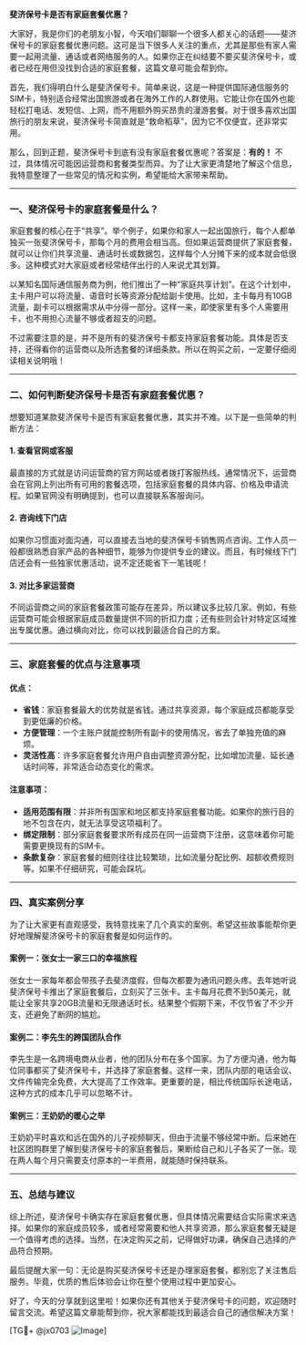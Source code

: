 **斐济保号卡是否有家庭套餐优惠？**

大家好，我是你们的老朋友小智，今天咱们聊聊一个很多人都关心的话题——斐济保号卡的家庭套餐优惠问题。这可是当下很多人关注的重点，尤其是那些有家人需要一起用流量、通话或者网络服务的人。如果你正在纠结要不要买斐济保号卡，或者已经在用但没找到合适的家庭套餐，这篇文章可能会帮到你。

首先，我们得明白什么是斐济保号卡。简单来说，这是一种提供国际通信服务的SIM卡，特别适合经常出国旅游或者在海外工作的人群使用。它能让你在国外也能轻松打电话、发短信、上网，而不用额外购买昂贵的漫游套餐。对于很多喜欢出国旅行的朋友来说，斐济保号卡简直就是“救命稻草”，因为它不仅便宜，还非常实用。

那么，回到正题，斐济保号卡到底有没有家庭套餐优惠呢？答案是：**有的！** 不过，具体情况可能因运营商和套餐类型而异。为了让大家更清楚地了解这个信息，我特意整理了一些常见的情况和实例，希望能给大家带来帮助。

---

### **一、斐济保号卡的家庭套餐是什么？**

家庭套餐的核心在于“共享”。举个例子，如果你和家人一起出国旅行，每个人都单独买一张斐济保号卡，那每个月的费用会相当高。但如果运营商提供了家庭套餐，就可以让你们共享流量、通话时长或数据包，这样每个人分摊下来的成本就会低很多。这种模式对大家庭或者经常结伴出行的人来说尤其划算。

以某知名国际通信服务商为例，他们推出了一种“家庭共享计划”。在这个计划中，主卡用户可以将流量、语音时长等资源分配给副卡使用。比如，主卡每月有10GB流量，副卡可以根据需求从中分得一部分。这样一来，即使家里有多个人需要用卡，也不用担心流量不够或者超支的问题。

不过需要注意的是，并不是所有的斐济保号卡都支持家庭套餐功能。具体是否支持，还得看你的运营商以及所选套餐的详细条款。所以在购买之前，一定要仔细阅读相关说明哦！

---

### **二、如何判断斐济保号卡是否有家庭套餐优惠？**

想要知道某款斐济保号卡是否有家庭套餐优惠，其实并不难。以下是一些简单的判断方法：

#### 1. **查看官网或客服**
最直接的方式就是访问运营商的官方网站或者拨打客服热线。通常情况下，运营商会在官网上列出所有可用的套餐选项，包括家庭套餐的具体内容、价格及申请流程。如果官网没有明确提到，也可以直接联系客服询问。

#### 2. **咨询线下门店**
如果你习惯面对面沟通，可以直接去当地的斐济保号卡销售网点咨询。工作人员一般都很熟悉自家产品的各种细节，能够为你提供专业的建议。而且，有时候线下门店还会有一些独家优惠活动，说不定还能省下一笔钱呢！

#### 3. **对比多家运营商**
不同运营商之间的家庭套餐政策可能存在差异，所以建议多比较几家。例如，有些运营商可能会根据家庭成员数量提供不同的折扣力度；还有些则会针对特定区域推出专属优惠。通过横向对比，你可以找到最适合自己的方案。

---

### **三、家庭套餐的优点与注意事项**

#### **优点：**
- **省钱**：家庭套餐最大的优势就是省钱。通过共享资源，每个家庭成员都能享受到更低廉的价格。
- **方便管理**：一个主账户就能控制所有副卡的使用情况，省去了单独充值的麻烦。
- **灵活性高**：许多家庭套餐允许用户自由调整资源分配，比如增加流量、延长通话时间等，非常适合动态变化的需求。

#### **注意事项：**
- **适用范围有限**：并非所有国家和地区都支持家庭套餐功能。如果你的旅行目的地不包含在内，就无法享受这项福利了。
- **绑定限制**：部分家庭套餐要求所有成员在同一运营商下注册，这意味着你可能需要更换现有的SIM卡。
- **条款复杂**：家庭套餐的细则往往比较繁琐，比如流量分配比例、超额收费规则等。如果不仔细研究，可能会踩坑。

---

### **四、真实案例分享**

为了让大家更有直观感受，我特意找来了几个真实的案例。希望这些故事能帮你更好地理解斐济保号卡的家庭套餐是如何运作的。

#### 案例一：张女士一家三口的幸福旅程
张女士一家每年都会带孩子去斐济度假，但每次都要为通讯问题头疼。去年她听说斐济保号卡推出了家庭套餐后，立刻买了三张卡。主卡每月花费不到50美元，就能让全家共享20GB流量和无限通话时长。结果整个假期下来，不仅节省了不少开支，还避免了断网的尴尬。

#### 案例二：李先生的跨国团队合作
李先生是一名跨境电商从业者，他的团队分布在多个国家。为了方便沟通，他为每位同事都买了斐济保号卡，并选择了家庭套餐。这样一来，团队内部的电话会议、文件传输完全免费，大大提高了工作效率。更重要的是，相比传统国际长途电话，这种方式的成本几乎可以忽略不计。

#### 案例三：王奶奶的暖心之举
王奶奶平时喜欢和远在国外的儿子视频聊天，但由于流量不够经常中断。后来她在社区团购群里了解到斐济保号卡的家庭套餐后，果断给自己和儿子各买了一张。现在两人每个月只需要支付原本的一半费用，就能随时保持联系。

---

### **五、总结与建议**

综上所述，斐济保号卡确实存在家庭套餐优惠，但具体情况需要结合实际需求来选择。如果你的家庭成员较多，或者经常需要和他人共享资源，那么家庭套餐无疑是一个值得考虑的选择。当然，在决定购买之前，记得做好功课，确保自己选择的产品符合预期。

最后提醒大家一句：无论是购买斐济保号卡还是办理家庭套餐，都别忘了关注售后服务。毕竟，优质的售后体验会让你在整个使用过程中更加安心。

好了，今天的分享就到这里啦！如果你还有其他关于斐济保号卡的问题，欢迎随时留言交流。希望这篇文章能帮到你，祝大家都能找到最适合自己的通信解决方案！

[TG💪+ @jx0703 ![Image](https://github.com/user-attachments/assets/dbca1d08-cadb-493c-b0ec-ad6f7a83f270)]